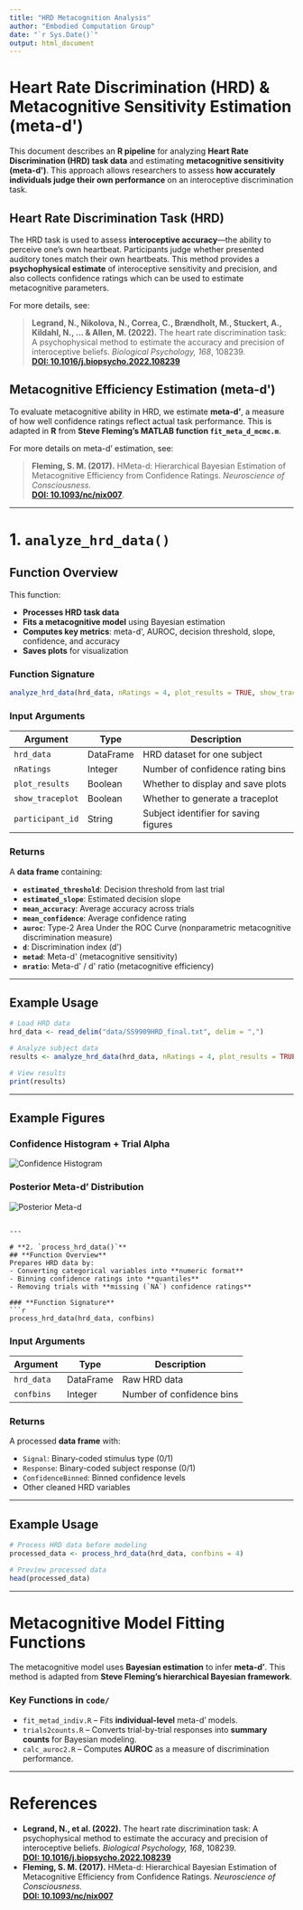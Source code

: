 ```yaml
---
title: "HRD Metacognition Analysis"
author: "Embodied Computation Group"
date: "`r Sys.Date()`"
output: html_document
---
```


# **Heart Rate Discrimination (HRD) & Metacognitive Sensitivity Estimation (meta-d')**

This document describes an **R pipeline** for analyzing **Heart Rate Discrimination (HRD) task data** and estimating **metacognitive sensitivity (meta-d')**. This approach allows researchers to assess **how accurately individuals judge their own performance** on an interoceptive discrimination task.

## **Heart Rate Discrimination Task (HRD)**
The HRD task is used to assess **interoceptive accuracy**—the ability to perceive one’s own heartbeat. Participants judge whether presented auditory tones match their own heartbeats. This method provides a **psychophysical estimate** of interoceptive sensitivity and precision, and also collects confidence ratings which can be used to estimate metacognitive parameters.

For more details, see:
> **Legrand, N., Nikolova, N., Correa, C., Brændholt, M., Stuckert, A., Kildahl, N., ... & Allen, M. (2022).**  The heart rate discrimination task: A psychophysical method to estimate the accuracy and precision of interoceptive beliefs. *Biological Psychology, 168*, 108239.  
> **[DOI: 10.1016/j.biopsycho.2022.108239](https://www.sciencedirect.com/science/article/pii/S0301051121002325)**

## **Metacognitive Efficiency Estimation (meta-d')**
To evaluate metacognitive ability in HRD, we estimate **meta-d’**, a measure of how well confidence ratings reflect actual task performance. This is adapted in **R** from **Steve Fleming’s MATLAB function `fit_meta_d_mcmc.m`**.

For more details on meta-d’ estimation, see:
> **Fleming, S. M. (2017).** HMeta-d: Hierarchical Bayesian Estimation of Metacognitive Efficiency from Confidence Ratings. *Neuroscience of Consciousness.*  
> **[DOI: 10.1093/nc/nix007](https://doi.org/10.1093/nc/nix007)**.

---

# **1. `analyze_hrd_data()`**
## **Function Overview**
This function:
- **Processes HRD task data**
- **Fits a metacognitive model** using Bayesian estimation
- **Computes key metrics**: meta-d', AUROC, decision threshold, slope, confidence, and accuracy
- **Saves plots** for visualization

### **Function Signature**
```r
analyze_hrd_data(hrd_data, nRatings = 4, plot_results = TRUE, show_traceplot = TRUE, participant_id = "unknown")
```

### **Input Arguments**
| Argument          | Type    | Description |
|------------------|--------|-------------|
| `hrd_data`       | DataFrame | HRD dataset for one subject |
| `nRatings`       | Integer | Number of confidence rating bins |
| `plot_results`   | Boolean | Whether to display and save plots |
| `show_traceplot` | Boolean | Whether to generate a traceplot |
| `participant_id` | String  | Subject identifier for saving figures |

### **Returns**
A **data frame** containing:
- **`estimated_threshold`**: Decision threshold from last trial
- **`estimated_slope`**: Estimated decision slope
- **`mean_accuracy`**: Average accuracy across trials
- **`mean_confidence`**: Average confidence rating
- **`auroc`**: Type-2 Area Under the ROC Curve (nonparametric metacognitive discrimination measure)
- **`d`**: Discrimination index (d')
- **`metad`**: Meta-d' (metacognitive sensitivity)
- **`mratio`**: Meta-d' / d' ratio (metacognitive efficiency)

---

## **Example Usage**
```r
# Load HRD data
hrd_data <- read_delim("data/SS9909HRD_final.txt", delim = ",")

# Analyze subject data
results <- analyze_hrd_data(hrd_data, nRatings = 4, plot_results = TRUE, show_traceplot = TRUE, participant_id = "SS9909")

# View results
print(results)
```

---

## **Example Figures**
### **Confidence Histogram + Trial Alpha**
![Confidence Histogram](figs/SS9909_confidence_trial_alpha.png)

### **Posterior Meta-d’ Distribution**
![Posterior Meta-d](figs/SS9909_posterior_meta_d.png)
```

---

# **2. `process_hrd_data()`**
## **Function Overview**
Prepares HRD data by:
- Converting categorical variables into **numeric format**
- Binning confidence ratings into **quantiles**
- Removing trials with **missing (`NA`) confidence ratings**

### **Function Signature**
```r
process_hrd_data(hrd_data, confbins)
```

### **Input Arguments**
| Argument  | Type    | Description |
|-----------|--------|-------------|
| `hrd_data` | DataFrame | Raw HRD data |
| `confbins` | Integer | Number of confidence bins |

### **Returns**
A processed **data frame** with:
- `Signal`: Binary-coded stimulus type (0/1)
- `Response`: Binary-coded subject response (0/1)
- `ConfidenceBinned`: Binned confidence levels
- Other cleaned HRD variables

---

## **Example Usage**
```r
# Process HRD data before modeling
processed_data <- process_hrd_data(hrd_data, confbins = 4)

# Preview processed data
head(processed_data)
```

---

# **Metacognitive Model Fitting Functions**
The metacognitive model uses **Bayesian estimation** to infer **meta-d’**. This method is adapted from **Steve Fleming’s hierarchical Bayesian framework**.

### **Key Functions in `code/`**
- `fit_metad_indiv.R` – Fits **individual-level** meta-d’ models.
- `trials2counts.R` – Converts trial-by-trial responses into **summary counts** for Bayesian modeling.
- `calc_auroc2.R` – Computes **AUROC** as a measure of discrimination performance.

---

# **References**
- **Legrand, N., et al. (2022).** The heart rate discrimination task: A psychophysical method to estimate the accuracy and precision of interoceptive beliefs. *Biological Psychology, 168*, 108239.  
  **[DOI: 10.1016/j.biopsycho.2022.108239](https://www.sciencedirect.com/science/article/pii/S0301051121002325)**
- **Fleming, S. M. (2017).** HMeta-d: Hierarchical Bayesian Estimation of Metacognitive Efficiency from Confidence Ratings. *Neuroscience of Consciousness.*  
  **[DOI: 10.1093/nc/nix007](https://doi.org/10.1093/nc/nix007)**

